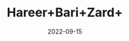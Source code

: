---
title: 'Hareer+Bari+Zard+'
date: '2022-09-15' 
metatag: '' 
inventory: '0' 
draft: false 
# meta description 
shortDescripton: ''
description: 'Herb'
longdescription: ''
featured: True
# product Price
price: '40.0'
# Product Short Description
shortDescription: ''
productID: '3FA837F0-1427-ED11-9968-005056B3A416'
type: 'products'
category: 'Herb' 
thumnailproduct: 'https://aminsaddiquidawakhana.eralive.net/images/products/3FA837F0-1427-ED11-9968-005056B3A4161.png' 
images:
  - image: 'images/products/3FA837F0-1427-ED11-9968-005056B3A4161.png'  
Variants:
---